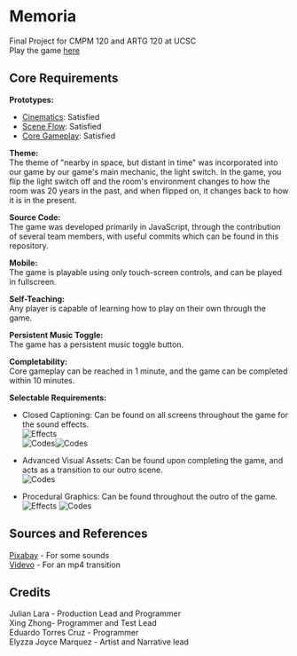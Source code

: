 # Memoria
Final Project for CMPM 120 and ARTG 120 at UCSC  
Play the game [here](https://juicebox7.github.io/Memoria/index.html)

## Core Requirements
**Prototypes:**  
- [Cinematics](https://juicebox7.github.io/Memoria/prototypes/cinematics/cinematics-1.html): Satisfied  
- [Scene Flow](https://juicebox7.github.io/Memoria/prototypes/scene-flow/scene-flow-1.html): Satisfied  
- [Core Gameplay](https://juicebox7.github.io/Memoria/prototypes/core-gameplay/core-gameplay-1.html): Satisfied  
  
**Theme:**  
The theme of "nearby in space, but distant in time" was incorporated into our game by our game's main mechanic, the light switch. In the game, you flip the light switch off and the room's environment changes to how the room was 20 years in the past, and when flipped on, it changes back to how it is in the present.  
  
**Source Code:**  
The game was developed primarily in JavaScript, through the contribution of several team members, with useful commits which can be found in this repository.  
  
**Mobile:**  
The game is playable using only touch-screen controls, and can be played in fullscreen.  
  
**Self-Teaching:**  
Any player is capable of learning how to play on their own through the game.  
  
**Persistent Music Toggle:**  
The game has a persistent music toggle button.  
  
**Completability:**  
Core gameplay can be reached in 1 minute, and the game can be completed within 10 minutes.  
  
**Selectable Requirements:**  
- Closed Captioning: Can be found on all screens throughout the game for the sound effects.\
![Effects](https://drive.google.com/uc?export=view&id=1lGdJqOB774d2aqjnq9dJ69J3xhqj-RHs)\
![Codes](https://drive.google.com/uc?export=view&id=1EsrmEO4GYA3_IU23Gbuk3YBpyAo8W1EB)![Codes](https://drive.google.com/uc?export=view&id=1KEIJcHvLZNw-WYT5jLJYUOOZyqM0jXut)

- Advanced Visual Assets: Can be found upon completing the game, and acts as a transition to our outro scene.  \
![Codes](https://drive.google.com/uc?export=view&id=1g6e8Ok9WE8zsdHyX3uZEXjmfgtZa0jEy)

- Procedural Graphics: Can be found throughout the outro of the game.\
![Effects](https://drive.google.com/uc?export=view&id=1KYq1HZQNdPJAlZdv73cXHq0AghBa7V2D)
![Codes](https://drive.google.com/uc?export=view&id=12JJ2Ticjsu-g8FFFpf8xv4I0JcaUThgd)

## Sources and References
[Pixabay](https://pixabay.com/) - For some sounds  
[Videvo](https://www.videvo.net/video/light-leak-transition-02/548267/) - For an mp4 transition  

## Credits
Julian Lara - Production Lead and Programmer  
Xing Zhong- Programmer  and Test Lead  
Eduardo Torres Cruz - Programmer  
Elyzza Joyce Marquez - Artist and Narrative lead
